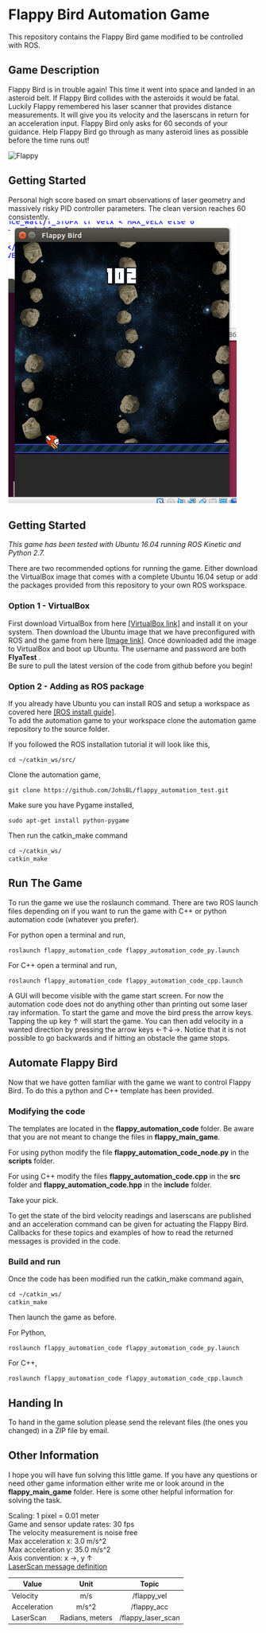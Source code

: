 # Flappy Bird Automation Game

This repository contains the Flappy Bird game modified to be controlled with ROS.

## Game Description

Flappy Bird is in trouble again! This time it went into space and landed in an asteroid belt. If Flappy Bird collides with the asteroids it would be fatal. Luckily Flappy remembered his laser scanner that provides distance measurements. It will give you its velocity and the laserscans in return for an acceleration input. Flappy Bird only asks for 60 seconds of your guidance. Help Flappy Bird go through as many asteroid lines as possible before the time runs out!     

![Flappy](flappy_cover.png)

## Getting Started

Personal high score based on smart observations of laser geometry and massively risky PID controller parameters. The clean version reaches 60 consistently.
![Personal_Best](personal_best.png)

## Getting Started

*This game has been tested with Ubuntu 16.04 running ROS Kinetic and Python 2.7.*   

There are two recommended options for running the game. Either download the VirtualBox image that comes with a complete Ubuntu 16.04 setup or add the packages provided from this repository to your own ROS workspace.    

### Option 1 - VirtualBox
First download VirtualBox from here [[VirtualBox link]](https://www.virtualbox.org/wiki/Downloads) and install it on your system. Then download the Ubuntu image that we have preconfigured with ROS and the game from here [[Image link]](https://drive.google.com/file/d/1qDaW2qVh9BTEdVVVM2RKJ4msuvuQTQ9j/view). Once downloaded add the image to VirtualBox and boot up Ubuntu.
The username and password are both **FlyaTest** .  
Be sure to pull the latest version of the code from github before you begin!

### Option 2 - Adding as ROS package  
If you already have Ubuntu you can install ROS and setup a workspace as covered here [[ROS install guide]](http://wiki.ros.org/ROS/Tutorials/InstallingandConfiguringROSEnvironment).  
To add the automation game to your workspace clone the automation game repository to the source folder.

If you followed the ROS installation tutorial it will look like this,   
```
cd ~/catkin_ws/src/
```
Clone the automation game,
```
git clone https://github.com/JohsBL/flappy_automation_test.git
```
Make sure you have Pygame installed,
```
sudo apt-get install python-pygame
```

Then run the catkin_make command
```
cd ~/catkin_ws/
catkin_make
```

## Run The Game

To run the game we use the roslaunch command. There are two ROS launch files depending on if you want to run the game with C++ or python automation code (whatever you prefer).

For python open a terminal and run,
```
roslaunch flappy_automation_code flappy_automation_code_py.launch
```
For C++ open a terminal and run,
```
roslaunch flappy_automation_code flappy_automation_code_cpp.launch
```
A GUI will become visible with the game start screen. For now the automation code does not do anything other than printing out some laser ray information. To start the game and move the bird press the arrow keys. Tapping the up key &uarr; will start the game. You can then add velocity in a wanted direction by pressing the arrow keys &larr;&uarr;&darr;&rarr;. Notice that it is not possible to go backwards and if hitting an obstacle the game stops.

## Automate Flappy Bird
Now that we have gotten familiar with the game we want to control Flappy Bird. To do this a python and C++ template has been provided. 

### Modifying the code
The templates are located in the **flappy_automation_code** folder. Be aware that you are not meant to change the files in **flappy_main_game**.         

For using python modify the file **flappy_automation_code_node.py** in the **scripts** folder.  

For using C++ modify the files **flappy_automation_code.cpp** in the **src** folder and **flappy_automation_code.hpp** in the **include** folder.

Take your pick.

To get the state of the bird velocity readings and laserscans are published and an acceleration command can be given for actuating the Flappy Bird. Callbacks for these topics and examples of how to read the returned messages is provided in the code.

### Build and run
Once the code has been modified run the catkin_make command again,
```
cd ~/catkin_ws/
catkin_make
```

Then launch the game as before.

For Python,
```
roslaunch flappy_automation_code flappy_automation_code_py.launch
```
For C++,
```
roslaunch flappy_automation_code flappy_automation_code_cpp.launch
```

## Handing In
To hand in the game solution please send the relevant files (the ones you changed) in a ZIP file by email.   

## Other Information
I hope you will have fun solving this little game. If you have any questions or need other game information either write me or look around in the **flappy_main_game** folder. Here is some other helpful information for solving the task.

Scaling: 1 pixel = 0.01 meter  
Game and sensor update rates: 30 fps   
The velocity measurement is noise free   
Max acceleration x: 3.0 m/s^2  
Max acceleration y: 35.0 m/s^2  
Axis convention: x &rarr;, y &uarr;  
[LaserScan message definition](http://docs.ros.org/api/sensor_msgs/html/msg/LaserScan.html)

| Value        | Unit           | Topic  |
| ------------- |:-------------:| :-----:|
| Velocity      | m/s           | /flappy_vel |
| Acceleration  | m/s^2         | /flappy_acc |
| LaserScan     | Radians, meters      | /flappy_laser_scan |
